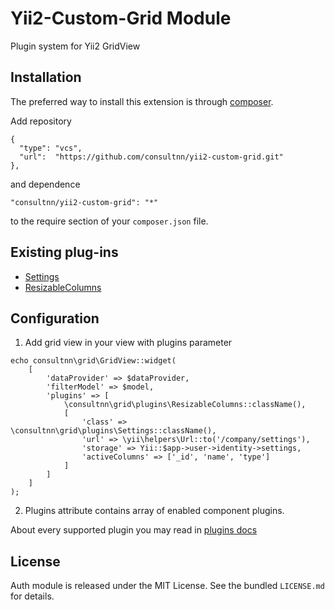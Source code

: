Yii2-Custom-Grid Module
===========

Plugin system for Yii2 GridView

## Installation

The preferred way to install this extension is through [composer](http://getcomposer.org/download/).

Add repository
```
{
  "type": "vcs",
  "url":  "https://github.com/consultnn/yii2-custom-grid.git"
},
```
and dependence

```
"consultnn/yii2-custom-grid": "*"
```

to the require section of your `composer.json` file.
## Existing plug-ins
* [Settings](docs/resizable-columns.md)
* [ResizableColumns](docs/settings.md)

## Configuration
1) Add grid view in your view with plugins parameter

```
echo consultnn\grid\GridView::widget(
    [
        'dataProvider' => $dataProvider,
        'filterModel' => $model,
        'plugins' => [
            \consultnn\grid\plugins\ResizableColumns::className(),
            [
                'class' => \consultnn\grid\plugins\Settings::className(),
                'url' => \yii\helpers\Url::to('/company/settings'),
                'storage' => Yii::$app->user->identity->settings,
                'activeColumns' => ['_id', 'name', 'type']
            ]
        ]
    ]
);
```

2) Plugins attribute contains array of enabled component plugins.

About every supported plugin you may read in [plugins docs](docs/plugins/index.md)

## License
Auth module is released under the MIT License. See the bundled `LICENSE.md` for details.

